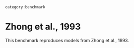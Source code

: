 ```{tags}
category:benchmark
```

# Zhong et al., 1993

This benchmark reproduces models from Zhong et al., 1993.
